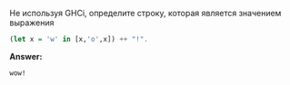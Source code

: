 Не используя GHCi, определите строку, которая является значением выражения

```haskell
(let x = 'w' in [x,'o',x]) ++ "!".
```

**Answer:**

```
wow!
```
